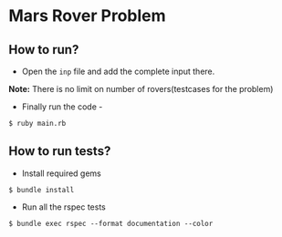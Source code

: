 # Mars Rover Problem


## How to run?

* Open the `inp` file and add the complete input there.

**Note:** There is no limit on number of rovers(testcases for the problem)

* Finally run the code - 
```
$ ruby main.rb
```

## How to run tests?

* Install required gems 
```
$ bundle install
```

* Run all the rspec tests
```
$ bundle exec rspec --format documentation --color
```
